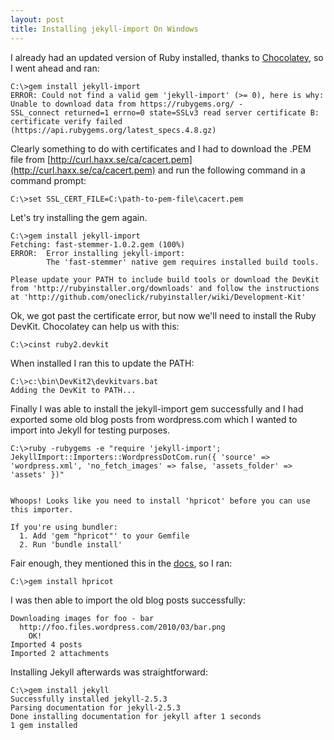 ```yaml
---
layout: post
title: Installing jekyll-import On Windows
---
```


I already had an updated version of Ruby installed, thanks to [Chocolatey](https://chocolatey.org/), so I went ahead and ran:

```
C:\>gem install jekyll-import
ERROR: Could not find a valid gem 'jekyll-import' (>= 0), here is why:
Unable to download data from https://rubygems.org/ - 
SSL_connect returned=1 errno=0 state=SSLv3 read server certificate B: certificate verify failed (https://api.rubygems.org/latest_specs.4.8.gz)
```

Clearly something to do with certificates and I had to download the .PEM file from [http://curl.haxx.se/ca/cacert.pem](http://curl.haxx.se/ca/cacert.pem) and run the following command in a command prompt:

```
C:\>set SSL_CERT_FILE=C:\path-to-pem-file\cacert.pem
```

Let's try installing the gem again.

```
C:\>gem install jekyll-import
Fetching: fast-stemmer-1.0.2.gem (100%)
ERROR:  Error installing jekyll-import:
        The 'fast-stemmer' native gem requires installed build tools.

Please update your PATH to include build tools or download the DevKit
from 'http://rubyinstaller.org/downloads' and follow the instructions
at 'http://github.com/oneclick/rubyinstaller/wiki/Development-Kit'
```

Ok, we got past the certificate error, but now we'll need to install the Ruby DevKit. Chocolatey can help us with this:

```
C:\>cinst ruby2.devkit
```

When installed I ran this to update the PATH:

```
C:\>c:\bin\DevKit2\devkitvars.bat
Adding the DevKit to PATH...
```

Finally I was able to install the jekyll-import gem successfully and I had exported some old blog posts from wordpress.com which I wanted to import into Jekyll for testing purposes.

```
C:\>ruby -rubygems -e "require 'jekyll-import'; JekyllImport::Importers::WordpressDotCom.run({ 'source' => 'wordpress.xml', 'no_fetch_images' => false, 'assets_folder' => 'assets' })"


Whoops! Looks like you need to install 'hpricot' before you can use this importer.

If you're using bundler:
  1. Add 'gem "hpricot"' to your Gemfile
  2. Run 'bundle install'
```

Fair enough, they mentioned this in the [docs](http://import.jekyllrb.com/docs/installation/), so I ran:

```
C:\>gem install hpricot
```

I was then able to import the old blog posts successfully:

```
Downloading images for foo - bar
  http://foo.files.wordpress.com/2010/03/bar.png
    OK!
Imported 4 posts
Imported 2 attachments
```

Installing Jekyll afterwards was straightforward:

```
C:\>gem install jekyll
Successfully installed jekyll-2.5.3
Parsing documentation for jekyll-2.5.3
Done installing documentation for jekyll after 1 seconds
1 gem installed
```
